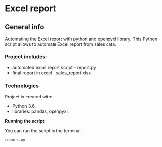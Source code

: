 # Excel report


## General info
Automating the Excel report with python and openpyxl library. This Python script allows to automate Excel report from sales data. 

### Project includes:
- automated excel report script - report.py
- final report in excel - sales_report.xlsx

### Technologies

Project is created with:
- Python 3.6,
- libraries: pandas, openpyxl.

**Running the script:**

You can run the script in the terminal:

    report.py 


